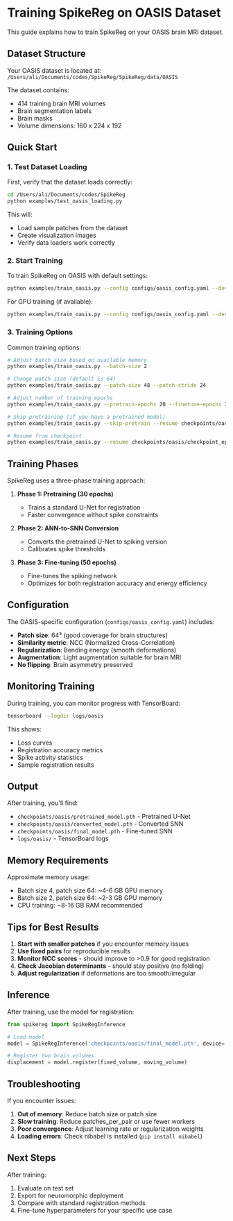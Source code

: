 # Training SpikeReg on OASIS Dataset

This guide explains how to train SpikeReg on your OASIS brain MRI dataset.

## Dataset Structure

Your OASIS dataset is located at: `/Users/ali/Documents/codes/SpikeReg/SpikeReg/data/OASIS`

The dataset contains:
- 414 training brain MRI volumes
- Brain segmentation labels
- Brain masks
- Volume dimensions: 160 x 224 x 192

## Quick Start

### 1. Test Dataset Loading

First, verify that the dataset loads correctly:

```bash
cd /Users/ali/Documents/codes/SpikeReg
python examples/test_oasis_loading.py
```

This will:
- Load sample patches from the dataset
- Create visualization images
- Verify data loaders work correctly

### 2. Start Training

To train SpikeReg on OASIS with default settings:

```bash
python examples/train_oasis.py --config configs/oasis_config.yaml --device cpu
```

For GPU training (if available):

```bash
python examples/train_oasis.py --config configs/oasis_config.yaml --device cuda
```

### 3. Training Options

Common training options:

```bash
# Adjust batch size based on available memory
python examples/train_oasis.py --batch-size 2

# Change patch size (default is 64)
python examples/train_oasis.py --patch-size 48 --patch-stride 24

# Adjust number of training epochs
python examples/train_oasis.py --pretrain-epochs 20 --finetune-epochs 30

# Skip pretraining (if you have a pretrained model)
python examples/train_oasis.py --skip-pretrain --resume checkpoints/oasis/pretrained_model.pth

# Resume from checkpoint
python examples/train_oasis.py --resume checkpoints/oasis/checkpoint_epoch_10.pth
```

## Training Phases

SpikeReg uses a three-phase training approach:

1. **Phase 1: Pretraining (30 epochs)**
   - Trains a standard U-Net for registration
   - Faster convergence without spike constraints

2. **Phase 2: ANN-to-SNN Conversion**
   - Converts the pretrained U-Net to spiking version
   - Calibrates spike thresholds

3. **Phase 3: Fine-tuning (50 epochs)**
   - Fine-tunes the spiking network
   - Optimizes for both registration accuracy and energy efficiency

## Configuration

The OASIS-specific configuration (`configs/oasis_config.yaml`) includes:

- **Patch size**: 64³ (good coverage for brain structures)
- **Similarity metric**: NCC (Normalized Cross-Correlation)
- **Regularization**: Bending energy (smooth deformations)
- **Augmentation**: Light augmentation suitable for brain MRI
- **No flipping**: Brain asymmetry preserved

## Monitoring Training

During training, you can monitor progress with TensorBoard:

```bash
tensorboard --logdir logs/oasis
```

This shows:
- Loss curves
- Registration accuracy metrics
- Spike activity statistics
- Sample registration results

## Output

After training, you'll find:
- `checkpoints/oasis/pretrained_model.pth` - Pretrained U-Net
- `checkpoints/oasis/converted_model.pth` - Converted SNN
- `checkpoints/oasis/final_model.pth` - Fine-tuned SNN
- `logs/oasis/` - TensorBoard logs

## Memory Requirements

Approximate memory usage:
- Batch size 4, patch size 64: ~4-6 GB GPU memory
- Batch size 2, patch size 64: ~2-3 GB GPU memory
- CPU training: ~8-16 GB RAM recommended

## Tips for Best Results

1. **Start with smaller patches** if you encounter memory issues
2. **Use fixed pairs** for reproducible results
3. **Monitor NCC scores** - should improve to >0.9 for good registration
4. **Check Jacobian determinants** - should stay positive (no folding)
5. **Adjust regularization** if deformations are too smooth/irregular

## Inference

After training, use the model for registration:

```python
from spikereg import SpikeRegInference

# Load model
model = SpikeRegInference('checkpoints/oasis/final_model.pth', device='cuda')

# Register two brain volumes
displacement = model.register(fixed_volume, moving_volume)
```

## Troubleshooting

If you encounter issues:

1. **Out of memory**: Reduce batch size or patch size
2. **Slow training**: Reduce patches_per_pair or use fewer workers
3. **Poor convergence**: Adjust learning rate or regularization weights
4. **Loading errors**: Check nibabel is installed (`pip install nibabel`)

## Next Steps

After training:
1. Evaluate on test set
2. Export for neuromorphic deployment
3. Compare with standard registration methods
4. Fine-tune hyperparameters for your specific use case 